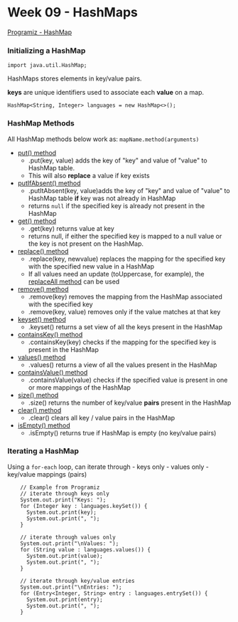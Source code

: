# Week 09 - HashMaps

[Programiz - HashMap](https://www.programiz.com/java-programming/hashmap)

### Initializing a HashMap

```
import java.util.HashMap;
```

HashMaps stores elements in key/value pairs.

**keys** are unique identifiers used to associate each **value** on a map.

```
HashMap<String, Integer> languages = new HashMap<>();
```

### HashMap Methods

All HashMap methods below work as: `mapName.method(arguments)`

- [put() method](https://www.programiz.com/java-programming/library/hashmap/put)
  - .put(key, value) adds the key of "key" and value of "value" to HashMap table.
  - This will also **replace** a value if key exists
- [putIfAbsent() method](https://www.programiz.com/java-programming/library/hashmap/putifabsent)
  - .putItAbsent(key, value)adds the key of "key" and value of "value" to HashMap table **if** key was not already in HashMap
  - returns `null` if the specified key is already not present in the HashMap
- [get() method](https://www.programiz.com/java-programming/library/hashmap/get)
  - .get(key) returns value at key
  - returns null, if either the specified key is mapped to a null value or the key is not present on the HashMap.
- [replace() method](https://www.programiz.com/java-programming/library/hashmap/replace)
  - .replace(key, newvalue) replaces the mapping for the specified key with the specified new value in a HashMap
  - If all values need an update (toUppercase, for example), the [replaceAll method](https://www.programiz.com/java-programming/library/hashmap/replaceall) can be used
- [remove() method](https://www.programiz.com/java-programming/library/hashmap/remove)
  - .remove(key) removes the mapping from the HashMap associated with the specified key
  - .remove(key, value) removes only if the value matches at that key
- [keyset() method](https://www.programiz.com/java-programming/library/hashmap/keyset)
  - .keyset() returns a set view of all the keys present in the HashMap
- [containsKey() method](https://www.programiz.com/java-programming/library/hashmap/containskey)
  - .containsKey(key) checks if the mapping for the specified key is present in the HashMap
- [values() method](https://www.programiz.com/java-programming/library/hashmap/values)
  - .values() returns a view of all the values present in the HashMap
- [containsValue() method](https://www.programiz.com/java-programming/library/hashmap/containsvalue)
  - .containsValue(value) checks if the specified value is present in one or more mappings of the HashMap
- [size() method](https://www.programiz.com/java-programming/library/hashmap/size)
  - .size() returns the number of key/value **pairs** present in the HashMap
- [clear() method](https://www.programiz.com/java-programming/library/hashmap/clear)
  - .clear() clears all key / value pairs in the HashMap
- [isEmpty() method](https://www.programiz.com/java-programming/library/hashmap/isempty)
  - .isEmpty() returns true if HashMap is empty (no key/value pairs)

### Iterating a HashMap

Using a `for-each` loop, can iterate through - keys only - values only - key/value mappings (pairs)

```
    // Example from Programiz
    // iterate through keys only
    System.out.print("Keys: ");
    for (Integer key : languages.keySet()) {
      System.out.print(key);
      System.out.print(", ");
    }

    // iterate through values only
    System.out.print("\nValues: ");
    for (String value : languages.values()) {
      System.out.print(value);
      System.out.print(", ");
    }

    // iterate through key/value entries
    System.out.print("\nEntries: ");
    for (Entry<Integer, String> entry : languages.entrySet()) {
      System.out.print(entry);
      System.out.print(", ");
    }
```
